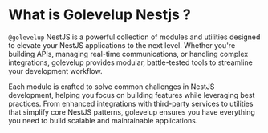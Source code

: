 # What is Golevelup Nestjs ?

`@golevelup` NestJS is a powerful collection of modules and utilities designed to elevate your NestJS applications to the next level. Whether you're building APIs, managing real-time communications, or handling complex integrations, golevelup provides modular, battle-tested tools to streamline your development workflow.

Each module is crafted to solve common challenges in NestJS development, helping you focus on building features while leveraging best practices. From enhanced integrations with third-party services to utilities that simplify core NestJS patterns, golevelup ensures you have everything you need to build scalable and maintainable applications.

